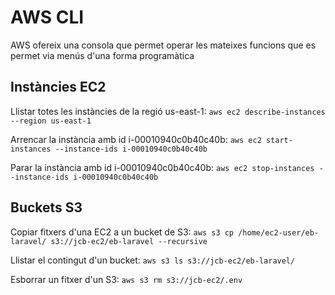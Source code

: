 # AWS CLI

AWS ofereix una consola que permet operar les mateixes funcions que es permet via menús d'una forma programàtica

## Instàncies EC2

Llistar totes les instàncies de la regió us-east-1: `aws ec2 describe-instances --region us-east-1`

Arrencar la instància amb id i-00010940c0b40c40b: `aws ec2 start-instances --instance-ids i-00010940c0b40c40b`

Parar la instància amb id i-00010940c0b40c40b: `aws ec2 stop-instances --instance-ids i-00010940c0b40c40b`

## Buckets S3

Copiar fitxers d'una EC2 a un bucket de S3: `aws s3 cp /home/ec2-user/eb-laravel/ s3://jcb-ec2/eb-laravel --recursive`

Llistar el contingut d'un bucket: `aws s3 ls s3://jcb-ec2/eb-laravel/`

Esborrar un fitxer d'un S3: `aws s3 rm s3://jcb-ec2/.env`
